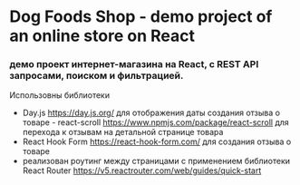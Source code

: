 # Dog Foods Shop - demo project of an online store on React
### демо проект интернет-магазина на React, с REST API запросами, поиском и фильтрацией. 

Использовны библиотеки 
- Day.js https://day.js.org/ для отображения даты создания отзыва о товаре - react-scroll https://www.npmjs.com/package/react-scroll для перехода к отзывам на детальной странице товара 
- React Hook Form https://react-hook-form.com/ для создания отзыва о товаре 
- pеализован роутинг между страницами с применением библиотеки React Router https://v5.reactrouter.com/web/guides/quick-start
